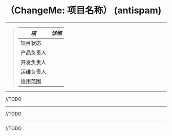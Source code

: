# （ChangeMe: 项目名称） (antispam)

---

> | *项*       | *详细* 					|
> | ----       | ----   					|
> | 项目状态   |        					|
> | 产品负责人 |        					|
> | 开发负责人 |        					|
> | 运维负责人 |        					|
> | 适用范围   |        					|

----

//TODO

----

//TODO

----

//TODO
